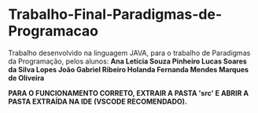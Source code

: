 # Trabalho-Final-Paradigmas-de-Programacao

Trabalho desenvolvido na linguagem JAVA, para o trabalho de Paradigmas da Programação, pelos alunos: 
**Ana Letícia Souza Pinheiro
Lucas Soares da Silva Lopes
João Gabriel Ribeiro Holanda
Fernanda Mendes Marques de Oliveira**

**PARA O FUNCIONAMENTO CORRETO, EXTRAIR A PASTA 'src' E ABRIR A PASTA EXTRAÍDA NA IDE (VSCODE RECOMENDADO).**
